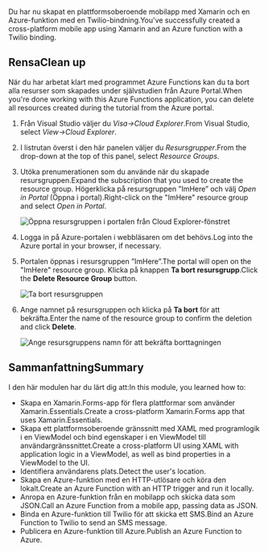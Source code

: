 <span data-ttu-id="94701-101">Du har nu skapat en plattformsoberoende mobilapp med Xamarin och en Azure-funktion med en Twilio-bindning.</span><span class="sxs-lookup"><span data-stu-id="94701-101">You've successfully created a cross-platform mobile app using Xamarin and an Azure function with a Twilio binding.</span></span>

## <a name="clean-up"></a><span data-ttu-id="94701-102">Rensa</span><span class="sxs-lookup"><span data-stu-id="94701-102">Clean up</span></span>
<!---TODO: Update for sandbox?--->

<span data-ttu-id="94701-103">När du har arbetat klart med programmet Azure Functions kan du ta bort alla resurser som skapades under självstudien från Azure Portal.</span><span class="sxs-lookup"><span data-stu-id="94701-103">When you're done working with this Azure Functions application, you can delete all resources created during the tutorial from the Azure portal.</span></span>

1. <span data-ttu-id="94701-104">Från Visual Studio väljer du *Visa->Cloud Explorer*.</span><span class="sxs-lookup"><span data-stu-id="94701-104">From Visual Studio, select *View->Cloud Explorer*.</span></span>

1. <span data-ttu-id="94701-105">I listrutan överst i den här panelen väljer du *Resursgrupper*.</span><span class="sxs-lookup"><span data-stu-id="94701-105">From the drop-down at the top of this panel, select *Resource Groups*.</span></span>

1. <span data-ttu-id="94701-106">Utöka prenumerationen som du använde när du skapade resursgruppen.</span><span class="sxs-lookup"><span data-stu-id="94701-106">Expand the subscription that you used to create the resource group.</span></span> <span data-ttu-id="94701-107">Högerklicka på resursgruppen ”ImHere” och välj *Open in Portal* (Öppna i portal).</span><span class="sxs-lookup"><span data-stu-id="94701-107">Right-click on the "ImHere" resource group and select *Open in Portal*.</span></span>

    ![Öppna resursgruppen i portalen från Cloud Explorer-fönstret](../media-drafts/9-open-resource-group-in-portal.png)

1. <span data-ttu-id="94701-109">Logga in på Azure-portalen i webbläsaren om det behövs.</span><span class="sxs-lookup"><span data-stu-id="94701-109">Log into the Azure portal in your browser, if necessary.</span></span>

1. <span data-ttu-id="94701-110">Portalen öppnas i resursgruppen ”ImHere”.</span><span class="sxs-lookup"><span data-stu-id="94701-110">The portal will open on the "ImHere" resource group.</span></span> <span data-ttu-id="94701-111">Klicka på knappen **Ta bort resursgrupp**.</span><span class="sxs-lookup"><span data-stu-id="94701-111">Click the **Delete Resource Group** button.</span></span>

    ![Ta bort resursgruppen](../media-drafts/9-delete-resource-group.png)

1. <span data-ttu-id="94701-113">Ange namnet på resursgruppen och klicka på **Ta bort** för att bekräfta.</span><span class="sxs-lookup"><span data-stu-id="94701-113">Enter the name of the resource group to confirm the deletion and click **Delete**.</span></span>

    ![Ange resursgruppens namn för att bekräfta borttagningen](../media-drafts/9-confirm-delete-resource-group.png)

## <a name="summary"></a><span data-ttu-id="94701-115">Sammanfattning</span><span class="sxs-lookup"><span data-stu-id="94701-115">Summary</span></span>

<span data-ttu-id="94701-116">I den här modulen har du lärt dig att:</span><span class="sxs-lookup"><span data-stu-id="94701-116">In this module, you learned how to:</span></span>

- <span data-ttu-id="94701-117">Skapa en Xamarin.Forms-app för flera plattformar som använder Xamarin.Essentials.</span><span class="sxs-lookup"><span data-stu-id="94701-117">Create a cross-platform Xamarin.Forms app that uses Xamarin.Essentials.</span></span>
- <span data-ttu-id="94701-118">Skapa ett plattformsoberoende gränssnitt med XAML med programlogik i en ViewModel och bind egenskaper i en ViewModel till användargränssnittet.</span><span class="sxs-lookup"><span data-stu-id="94701-118">Create a cross-platform UI using XAML with application logic in a ViewModel, as well as bind properties in a ViewModel to the UI.</span></span>
- <span data-ttu-id="94701-119">Identifiera användarens plats.</span><span class="sxs-lookup"><span data-stu-id="94701-119">Detect the user's location.</span></span>
- <span data-ttu-id="94701-120">Skapa en Azure-funktion med en HTTP-utlösare och köra den lokalt.</span><span class="sxs-lookup"><span data-stu-id="94701-120">Create an Azure Function with an HTTP trigger and run it locally.</span></span>
- <span data-ttu-id="94701-121">Anropa en Azure-funktion från en mobilapp och skicka data som JSON.</span><span class="sxs-lookup"><span data-stu-id="94701-121">Call an Azure Function from a mobile app, passing data as JSON.</span></span>
- <span data-ttu-id="94701-122">Binda en Azure-funktion till Twilio för att skicka ett SMS.</span><span class="sxs-lookup"><span data-stu-id="94701-122">Bind an Azure Function to Twilio to send an SMS message.</span></span>
- <span data-ttu-id="94701-123">Publicera en Azure-funktion till Azure.</span><span class="sxs-lookup"><span data-stu-id="94701-123">Publish an Azure Function to Azure.</span></span>
